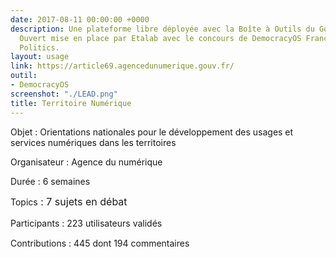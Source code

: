 ```yaml
---
date: 2017-08-11 00:00:00 +0000
description: Une plateforme libre déployée avec la Boîte à Outils du Gouvernement
  Ouvert mise en place par Etalab avec le concours de DemocracyOS France et Open Source
  Politics.
layout: usage
link: https://article69.agencedunumerique.gouv.fr/
outil:
- DemocracyOS
screenshot: "./LEAD.png"
title: Territoire Numérique
---
```



Objet : Orientations nationales pour le développement des usages et services numériques dans les territoires

Organisateur : Agence du numérique

Durée : 6 semaines

Topics<span style="font-size: 1rem;">&nbsp;:&nbsp;</span><span style="font-size: 1rem;">7 sujets en débat</span>

Participants : 223 utilisateurs validés<span style="font-size: 1rem;"><br></span>

Contributions : 445 dont 194 commentaires